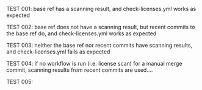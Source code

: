 TEST 001: base ref has a scanning result, and check-licenses.yml works as expected

TEST 002: base ref does not have a scanning result, but recent commits to the base ref do, and check-licenses.yml works as expected

TEST 003: neither the base ref nor recent commits have scanning results, and check-licenses.yml fails as expected

TEST 004: if no workflow is run (i.e. license scan) for a manual merge commit, scanning results from recent commits are used....

TEST 005:
